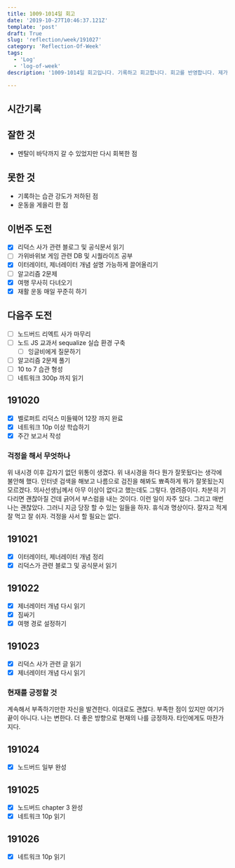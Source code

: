 ```yaml
---
title: 1009-1014일 회고
date: '2019-10-27T10:46:37.121Z'
template: 'post'
draft: True
slug: 'reflection/week/191027'
category: 'Reflection-Of-Week'
tags:
  - 'Log'
  - 'log-of-week'
description: '1009-1014일 회고입니다. 기록하고 회고합니다. 회고를 반영합니다. 제가 자라는 방식입니다.'

---
```


## 시간기록 



## 잘한 것

- 멘탈이 바닥까지 갈 수 있었지만 다시 회복한 점

## 못한 것

- 기록하는 습관 강도가 저하된 점
- 운동을 게을리 한 점 

## 이번주 도전

- [x] 리덕스 사가 관련 블로그 및 공식문서 읽기 
- [ ] 가위바위보 게임 관련 DB 및 시퀄라이즈 공부
- [x] 이터레이터, 제너레이터 개념 설명 가능하게 끌어올리기 
- [ ] 알고리즘 2문제
- [x] 여행 무사히 다녀오기
- [x] 재활 운동 매일 꾸준히 하기

## 다음주 도전

- [ ] 노드버드 리엑트 사가 마무리
- [ ] 노드 JS 교과서 sequalize 실습 환경 구축 
  - [ ] 잉글비에게 질문하기 
- [ ] 알고리즘 2문제 풀기 
- [ ] 10 to 7 습관 형성 
- [ ] 네트워크 300p 까지 읽기 

## 191020

- [x] 벨로퍼트 리덕스 미들웨어 12장 까지 완료
- [x] 네트워크 10p 이상 학습하기 
- [x] 주간 보고서 작성

### 걱정을 해서 무엇하나

위 내시경 이후 갑자기 없던 위통이 생겼다. 위 내시경을 하다 뭔가 잘못됬다는 생각에 불안해 했다. 인터넷 검색을 해보고 나름으로 검진을 해봐도 뾰족하게 뭐가 잘못됬는지 모르겠다. 의사선생님께서 아무 이상이 없다고 했는데도 그렇다. 염려증이다. 차분히 기다리면 괜찮아질 건데 긁어서 부스럼을 내는 것이다. 이런 일이 자주 있다. 그리고 매번 나는 괜찮았다. 그러니 지금 당장 할 수 있는 일들을 하자. 휴식과 명상이다. 잘자고 적게 잘 먹고 잘 쉬자. 걱정을 사서 할 필요는 없다.  

## 191021

- [x] 이터레이터, 제너레이터 개념 정리
- [x] 리덕스가 관련 블로그 및 공식문서 읽기 

## 191022

- [x] 제너레이터 개념 다시 읽기 
- [x] 짐싸기
- [x] 여행 경로 설정하기

## 191023

- [x] 리덕스 사가 관련 글 읽기 
- [x] 제너레이터 개념 다시 읽기

### 현재를 긍정할 것 

계속해서 부족하기만한 자신을 발견한다. 이대로도 괜찮다. 부족한 점이 있지만 여기가 끝이 아니다. 나는 변한다. 더 좋은 방향으로 현재의 나를 긍정하자. 타인에게도 마찬가지다. 

## 191024

- [x] 노드버드 일부 완성

## 191025

- [x] 노드버드 chapter 3 완성
- [x] 네트워크 10p 읽기

## 191026

- [x] 네트워크 10p 읽기

